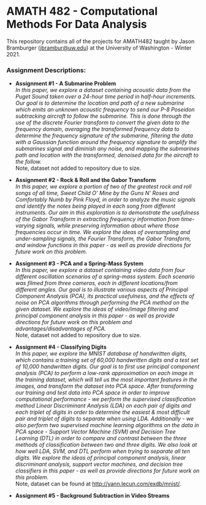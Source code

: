 # AMATH 482 - Computational Methods For Data Analysis
This repository contains all of the projects for AMATH482 taught by Jason Bramburger (jbrambur@uw.edu) at the University of Washington - Winter 2021.

### Assignment Descriptions:
- **Assignment #1 - A Submarine Problem** <br/>
*In this paper, we explore a dataset containing acoustic data from the Puget Sound taken over a 24-hour time period in half-hour increments. Our goal is to determine the location and path of a new submarine which emits an unknown acoustic frequency to send our P-8 Poseidon subtracking aircraft to follow the submarine. This is done through the use of the discrete Fourier transform to convert the given data to the frequency domain, averaging the transformed frequency data to determine the frequency signature of the submarine, filtering the data with a Gaussian function around the frequency signature to amplify the submarines signal and diminish any noise, and mapping the submarines path and location with the transformed, denoised data for the aircraft to the follow.*<br/>Note, dataset not added to repository due to size.

- **Assignment #2 - Rock & Roll and the Gabor Transform** <br/>
*In this paper, we explore a portion of two of the greatest rock and roll songs of all time, Sweet Child O’ Mine by the Guns N’ Roses and Comfortably Numb by Pink Floyd, in order to analyze the music signals and identify the notes being played in each song from different instruments. Our aim in this exploration is to demonstrate the usefulness of the Gabor Transform in extracting frequency information from time-varying signals, while preserving information about where those frequencies occur in time. We explore the ideas of oversampling and under-sampling signals, the Fourier Transform, the Gabor Transform, and window functions in this paper - as well as provide directions for future work on this problem.*

- **Assignment #3 - PCA and a Spring-Mass System** <br/>
*In this paper, we explore a dataset containing video data from four different oscillation scenarios of a spring-mass system. Each scenario was filmed from three cameras, each in different locations/from different angles. Our goal is to illustrate various aspects of Principal Component Analysis (PCA), its practical usefulness, and the effects of noise on PCA algorithms through performing the PCA method on the given dataset. We explore the ideas of video/image filtering and principal component analysis in this paper - as well as provide directions for future work on this problem and advantages/disadvantages of PCA.<br/>* Note, dataset not added to repository due to size.

- **Assignment #4 - Classifying Digits** <br/>
*In this paper, we explore the MNIST database of handwritten digits, which contains a training set of 60,000 handwritten digits
and a test set of 10,000 handwritten digits. Our goal is to first use principal component analysis (PCA) to perform a low-rank
approximation on each image in the training dataset, which will tell us the most important features in the images, and transform
the dataset into PCA space. After transforming our training and test data into PCA space in order to improve computational
performance - we perform the supervised classification method Linear Discriminant Analysis (LDA) on each pair of digits and
each triplet of digits in order to determine the easiest & most difficult pair and triplet of digits to separate when using LDA.
Additionally - we also perform two supervised machine learning algorithms on the data in PCA space - Support Vector Machine
(SVM) and Decision Tree Learning (DTL) in order to compare and contrast between the three methods of classification between
two and three digits. We also look at how well LDA, SVM, and DTL perform when trying to separate all ten digits. We explore the
ideas of principal component analysis, linear discriminant analysis, support vector machines, and decision tree classifiers in this
paper - as well as provide directions for future work on this problem.*<br/>Note, dataset can be found at http://yann.lecun.com/exdb/mnist/.

- **Assignment #5 - Background Subtraction in Video Streams** <br/>
